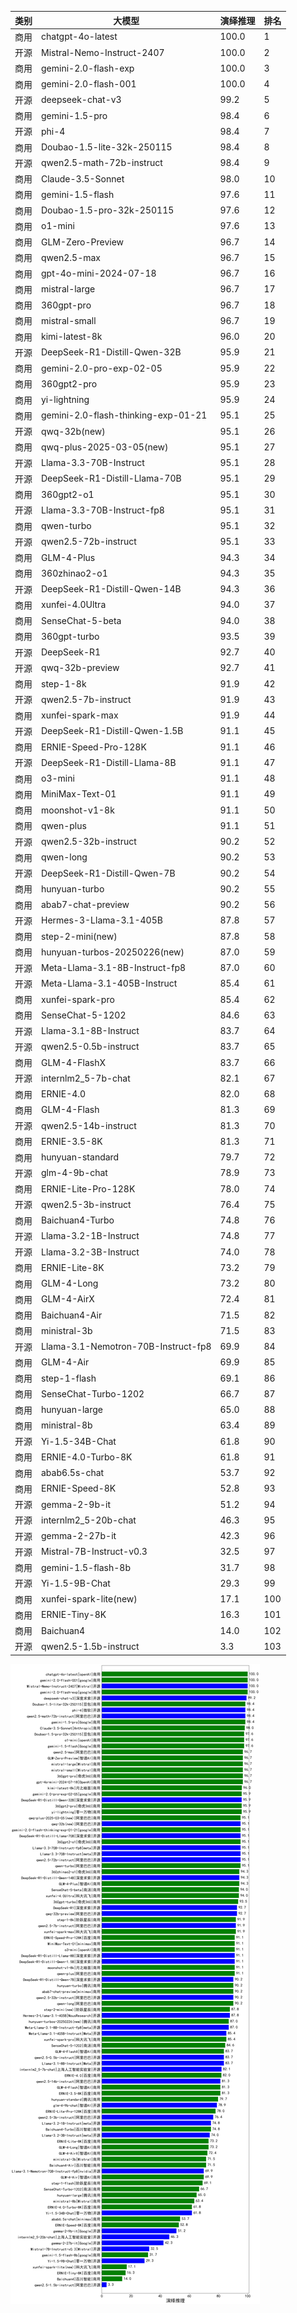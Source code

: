 
| 类别 | 大模型                         | 演绎推理 | 排名 |
|-----|------------------------------|---------|----|
|商用|chatgpt-4o-latest|100.0|1|
|开源|Mistral-Nemo-Instruct-2407|100.0|2|
|商用|gemini-2.0-flash-exp|100.0|3|
|商用|gemini-2.0-flash-001|100.0|4|
|开源|deepseek-chat-v3|99.2|5|
|商用|gemini-1.5-pro|98.4|6|
|开源|phi-4|98.4|7|
|商用|Doubao-1.5-lite-32k-250115|98.4|8|
|开源|qwen2.5-math-72b-instruct|98.4|9|
|商用|Claude-3.5-Sonnet|98.0|10|
|商用|gemini-1.5-flash|97.6|11|
|商用|Doubao-1.5-pro-32k-250115|97.6|12|
|商用|o1-mini|97.6|13|
|商用|GLM-Zero-Preview|96.7|14|
|商用|qwen2.5-max|96.7|15|
|商用|gpt-4o-mini-2024-07-18|96.7|16|
|商用|mistral-large|96.7|17|
|商用|360gpt-pro|96.7|18|
|商用|mistral-small|96.7|19|
|商用|kimi-latest-8k|96.0|20|
|开源|DeepSeek-R1-Distill-Qwen-32B|95.9|21|
|商用|gemini-2.0-pro-exp-02-05|95.9|22|
|商用|360gpt2-pro|95.9|23|
|商用|yi-lightning|95.9|24|
|商用|gemini-2.0-flash-thinking-exp-01-21|95.1|25|
|开源|qwq-32b(new)|95.1|26|
|商用|qwq-plus-2025-03-05(new)|95.1|27|
|开源|Llama-3.3-70B-Instruct|95.1|28|
|开源|DeepSeek-R1-Distill-Llama-70B|95.1|29|
|商用|360gpt2-o1|95.1|30|
|开源|Llama-3.3-70B-Instruct-fp8|95.1|31|
|商用|qwen-turbo|95.1|32|
|开源|qwen2.5-72b-instruct|95.1|33|
|商用|GLM-4-Plus|94.3|34|
|商用|360zhinao2-o1|94.3|35|
|开源|DeepSeek-R1-Distill-Qwen-14B|94.3|36|
|商用|xunfei-4.0Ultra|94.0|37|
|商用|SenseChat-5-beta|94.0|38|
|商用|360gpt-turbo|93.5|39|
|开源|DeepSeek-R1|92.7|40|
|开源|qwq-32b-preview|92.7|41|
|商用|step-1-8k|91.9|42|
|开源|qwen2.5-7b-instruct|91.9|43|
|商用|xunfei-spark-max|91.9|44|
|开源|DeepSeek-R1-Distill-Qwen-1.5B|91.1|45|
|商用|ERNIE-Speed-Pro-128K|91.1|46|
|开源|DeepSeek-R1-Distill-Llama-8B|91.1|47|
|商用|o3-mini|91.1|48|
|商用|MiniMax-Text-01|91.1|49|
|商用|moonshot-v1-8k|91.1|50|
|商用|qwen-plus|91.1|51|
|开源|qwen2.5-32b-instruct|90.2|52|
|商用|qwen-long|90.2|53|
|开源|DeepSeek-R1-Distill-Qwen-7B|90.2|54|
|商用|hunyuan-turbo|90.2|55|
|商用|abab7-chat-preview|90.2|56|
|开源|Hermes-3-Llama-3.1-405B|87.8|57|
|商用|step-2-mini(new)|87.8|58|
|商用|hunyuan-turbos-20250226(new)|87.0|59|
|开源|Meta-Llama-3.1-8B-Instruct-fp8|87.0|60|
|开源|Meta-Llama-3.1-405B-Instruct|85.4|61|
|商用|xunfei-spark-pro|85.4|62|
|商用|SenseChat-5-1202|84.6|63|
|开源|Llama-3.1-8B-Instruct|83.7|64|
|开源|qwen2.5-0.5b-instruct|83.7|65|
|商用|GLM-4-FlashX|83.7|66|
|开源|internlm2_5-7b-chat|82.1|67|
|商用|ERNIE-4.0|82.0|68|
|商用|GLM-4-Flash|81.3|69|
|开源|qwen2.5-14b-instruct|81.3|70|
|商用|ERNIE-3.5-8K|81.3|71|
|商用|hunyuan-standard|79.7|72|
|开源|glm-4-9b-chat|78.9|73|
|商用|ERNIE-Lite-Pro-128K|78.0|74|
|开源|qwen2.5-3b-instruct|76.4|75|
|商用|Baichuan4-Turbo|74.8|76|
|开源|Llama-3.2-1B-Instruct|74.8|77|
|开源|Llama-3.2-3B-Instruct|74.0|78|
|商用|ERNIE-Lite-8K|73.2|79|
|商用|GLM-4-Long|73.2|80|
|商用|GLM-4-AirX|72.4|81|
|商用|Baichuan4-Air|71.5|82|
|商用|ministral-3b|71.5|83|
|开源|Llama-3.1-Nemotron-70B-Instruct-fp8|69.9|84|
|商用|GLM-4-Air|69.9|85|
|商用|step-1-flash|69.1|86|
|商用|SenseChat-Turbo-1202|66.7|87|
|商用|hunyuan-large|65.0|88|
|商用|ministral-8b|63.4|89|
|开源|Yi-1.5-34B-Chat|61.8|90|
|商用|ERNIE-4.0-Turbo-8K|61.8|91|
|商用|abab6.5s-chat|53.7|92|
|商用|ERNIE-Speed-8K|52.8|93|
|开源|gemma-2-9b-it|51.2|94|
|开源|internlm2_5-20b-chat|46.3|95|
|开源|gemma-2-27b-it|42.3|96|
|开源|Mistral-7B-Instruct-v0.3|32.5|97|
|商用|gemini-1.5-flash-8b|31.7|98|
|开源|Yi-1.5-9B-Chat|29.3|99|
|商用|xunfei-spark-lite(new)|17.1|100|
|商用|ERNIE-Tiny-8K|16.3|101|
|商用|Baichuan4|14.0|102|
|开源|qwen2.5-1.5b-instruct|3.3|103|


![lin](../pic/演绎推理.png)
